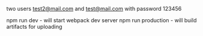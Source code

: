 two users test2@mail.com and test@mail.com with password 123456

npm run dev - will start webpack dev server
npm run production - will build artifacts for uploading
